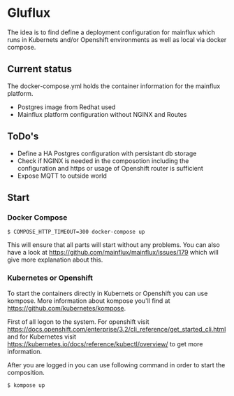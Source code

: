 # Gluflux 
The idea is to find define a deployment configuration for mainflux which runs in Kubernets and/or Openshift environments as well as local via docker compose.

## Current status
The docker-compose.yml holds the container information for the mainflux platform. 
* Postgres image from Redhat used
* Mainflux platform configuration without NGINX and Routes

## ToDo's
* Define a HA Postgres configuration with persistant db storage
* Check if NGINX is needed in the composotion including the configuration and https or
usage of Openshift router is sufficient 
* Expose MQTT to outside world

## Start
### Docker Compose
```
$ COMPOSE_HTTP_TIMEOUT=300 docker-compose up
```
This will ensure that all parts will start without any problems. You can also have a look at https://github.com/mainflux/mainflux/issues/179 which will give more explanation about this.

### Kubernetes or Openshift
To start the containers directly in Kubernets or Openshift you can use kompose. More information about kompose you'll find at https://github.com/kubernetes/kompose.

First of all logon to the system. For openshift visit https://docs.openshift.com/enterprise/3.2/cli_reference/get_started_cli.html and for Kubernetes visit https://kubernetes.io/docs/reference/kubectl/overview/ to get more information.

After you are logged in you can use following command in order to start the composition.

```
$ kompose up
```




